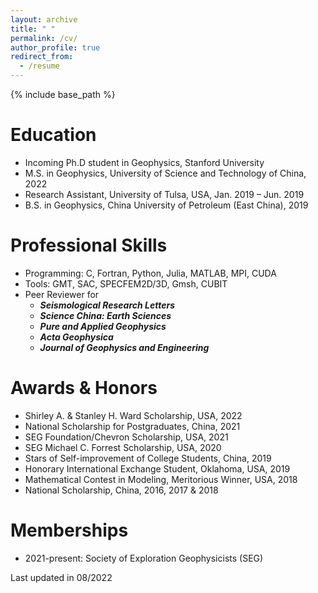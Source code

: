 ```yaml
---
layout: archive
title: " "
permalink: /cv/
author_profile: true
redirect_from:
  - /resume
---
```


{% include base_path %}

Education
======
* Incoming Ph.D student in Geophysics, Stanford University
* M.S. in Geophysics, University of Science and Technology of China, 2022
* Research Assistant, University of Tulsa, USA,  Jan. 2019 – Jun. 2019
* B.S. in Geophysics, China University of Petroleum (East China), 2019


Professional Skills
======
* Programming: C, Fortran, Python, Julia, MATLAB, MPI, CUDA
* Tools: GMT, SAC, SPECFEM2D/3D, Gmsh, CUBIT
* Peer Reviewer for
  * ***Seismological Research Letters***
  * ***Science China: Earth Sciences***
  * ***Pure and Applied Geophysics***
  * ***Acta Geophysica***
  * ***Journal of Geophysics and Engineering***


Awards & Honors
======

* Shirley A. & Stanley H. Ward Scholarship, USA, 2022
* National Scholarship for Postgraduates, China, 2021
* SEG Foundation/Chevron Scholarship, USA, 2021
* SEG Michael C. Forrest Scholarship, USA, 2020
* Stars of Self-improvement of College Students, China, 2019
* Honorary International Exchange Student, Oklahoma, USA, 2019
* Mathematical Contest in Modeling, Meritorious Winner, USA, 2018
* National Scholarship, China, 2016, 2017 & 2018

Memberships
======
* 2021-present: Society of Exploration Geophysicists (SEG)


<!--Publications-->
<!-- ====== -->
<!-- 
  <ul>{% for post in site.publications %}
    {% include archive-single-cv.html %}
  {% endfor %}</ul> -->

<!--Talks-->
<!-- ======
  <ul>{% for post in site.talks %}
    {% include archive-single-talk-cv.html %}
  {% endfor %}</ul> -->

<!--code-->
<!-- ======
  <ul>{% for post in site.code %}
    {% include archive-single-cv.html %}
  {% endfor %}</ul> -->




Last updated in 08/2022
